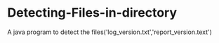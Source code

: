 # Detecting-Files-in-directory
A java program to detect the files('log_version.txt','report_version.text')
